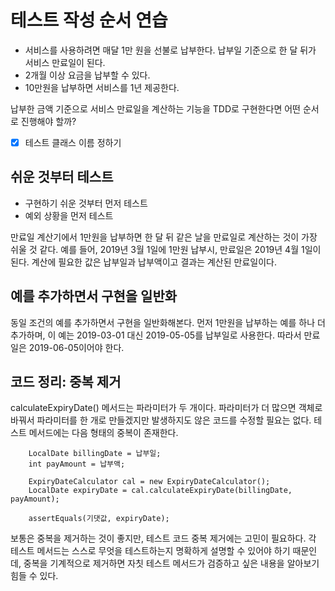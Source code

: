 # 테스트 작성 순서 연습

- 서비스를 사용하려면 매달 1만 원을 선불로 납부한다. 납부일 기준으로 한 달 뒤가 서비스 만료일이 된다.
- 2개월 이상 요금을 납부할 수 있다.
- 10만원을 납부하면 서비스를 1년 제공한다.

납부한 금액 기준으로 서비스 만료일을 계산하는 기능을 TDD로 구현한다면 어떤 순서로 진행해야 할까?  
- [X] 테스트 클래스 이름 정하기

## 쉬운 것부터 테스트
- 구현하기 쉬운 것부터 먼저 테스트
- 예외 상황을 먼저 테스트

만료일 계산기에서 1만원을 납부하면 한 달 뒤 같은 날을 만료일로 계산하는 것이 가장 쉬울 것 같다.
예를 들어, 2019년 3월 1일에 1만원 납부시, 만료일은 2019년 4월 1일이 된다.
계산에 필요한 값은 납부일과 납부액이고 결과는 계산된 만료일이다.

## 예를 추가하면서 구현을 일반화
동일 조건의 예를 추가하면서 구현을 일반화해본다.
먼저 1만원을 납부하는 예를 하나 더 추가하며, 이 예는 2019-03-01 대신 2019-05-05를 납부일로 사용한다.
따라서 만료일은 2019-06-05이어야 한다.

## 코드 정리: 중복 제거
calculateExpiryDate() 메서드는 파라미터가 두 개이다.
파라미터가 더 많으면 객체로 바꿔서 파라미터를 한 개로 만들겠지만 발생하지도 않은 코드를 수정할 필요는 없다.
테스트 메서드에는 다음 형태의 중복이 존재한다.

        LocalDate billingDate = 납부일;
        int payAmount = 납부액;

        ExpiryDateCalculator cal = new ExpiryDateCalculator();
        LocalDate expiryDate = cal.calculateExpiryDate(billingDate, payAmount);

        assertEquals(기댓값, expiryDate);

보통은 중복을 제거하는 것이 좋지만, 테스트 코드 중복 제거에는 고민이 필요하다.
각 테스트 메서드는 스스로 무엇을 테스트하는지 명확하게 설명할 수 있어야 하기 때문인데,
중복을 기계적으로 제거하면 자칫 테스트 메서드가 검증하고 싶은 내용을 알아보기 힘들 수 있다.